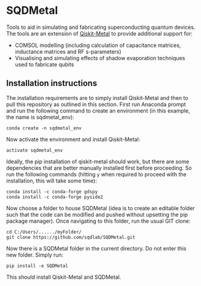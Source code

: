 # SQDMetal

Tools to aid in simulating and fabricating superconducting quantum devices. The tools are an extension of [Qiskit-Metal](https://github.com/Qiskit/qiskit-metal) to provide additional support for:

- COMSOL modelling (including calculation of capacitance matrices, inductance matrices and RF s-parameters)
- Visualising and simulating effects of shadow evaporation techniques used to fabricate qubits

## Installation instructions

The installation requirements are to simply install Qiskit-Metal and then to pull this repository as outlined in this section. First run Anaconda prompt and run the following command to create an environment (in this example, the name is sqdmetal_env):

```
conda create -n sqdmetal_env
```

Now activate the environment and install Qiskit-Metal:

```
activate sqdmetal_env
```

Ideally, the pip installation of qiskit-metal should work, but there are some dependencies that are better manually installed first before proceeding. So run the following commands (hitting `y` when required to proceed with the installation, this will take some time):

```
conda install -c conda-forge gdspy
conda install -c conda-forge pyside2
```

Now choose a folder to house SQDMetal (idea is to create an editable folder such that the code can be modified and pushed without upsetting the pip package manager). Once navigating to this folder, run the usual GIT clone:

```
cd C:/Users/....../myFolder/
git clone https://github.com/sqdlab/SQDMetal.git
```

Now there is a SQDMetal folder in the current directory. Do not enter this new folder. Simply run:

```
pip install -e SQDMetal
```

This should install Qiskit-Metal and SQDMetal.


